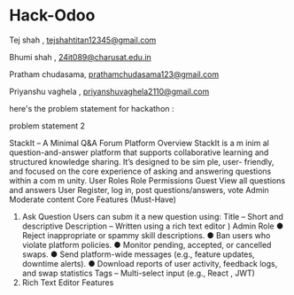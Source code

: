 # Hack-Odoo 
Tej shah , tejshahtitan12345@gmail.com 

Bhumi shah , 24it089@charusat.edu.in

Pratham chudasama, prathamchudasama123@gmail.com

Priyanshu vaghela , priyanshuvaghela2110@gmail.com

here's the problem statement for hackathon : 


problem statement 2 


StackIt – A Minimal Q&A Forum Platform
Overview
StackIt is a m inim al question-and-answer platform that supports collaborative
learning and structured knowledge sharing. It’s designed to be sim ple, user- friendly,
and focused on the core experience of asking and answering questions within a
com m unity.
User Roles 
Role Permissions
Guest View all questions and answers
User Register, log in, post questions/answers, vote
Admin Moderate content
Core Features (Must-Have) 
1. Ask Question
Users can subm it a new question using:
Title – Short and descriptive
Description – Written using a rich text editor )
Admin Role
● Reject inappropriate or spammy skill descriptions.
● Ban users who violate platform policies.
● Monitor pending, accepted, or cancelled swaps.
● Send platform-wide messages (e.g., feature updates, downtime alerts).
● Download reports of user activity, feedback logs, and swap statistics
Tags – Multi-select input (e.g., React , JWT)
2. Rich Text Editor Features
